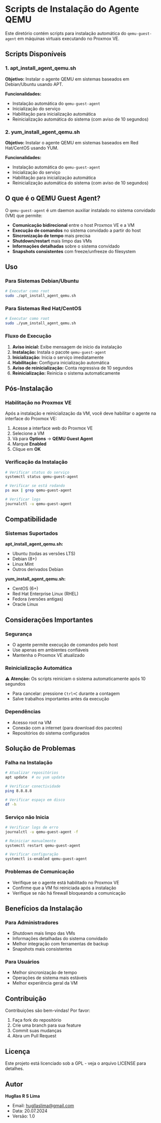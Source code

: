 # Scripts de Instalação do Agente QEMU

Este diretório contém scripts para instalação automática do `qemu-guest-agent` em máquinas virtuais executando no Proxmox VE.

## Scripts Disponíveis

### 1. apt_install_agent_qemu.sh
**Objetivo:** Instalar o agente QEMU em sistemas baseados em Debian/Ubuntu usando APT.

**Funcionalidades:**
- Instalação automática do `qemu-guest-agent`
- Inicialização do serviço
- Habilitação para inicialização automática
- Reinicialização automática do sistema (com aviso de 10 segundos)

### 2. yum_install_agent_qemu.sh
**Objetivo:** Instalar o agente QEMU em sistemas baseados em Red Hat/CentOS usando YUM.

**Funcionalidades:**
- Instalação automática do `qemu-guest-agent`
- Inicialização do serviço
- Habilitação para inicialização automática
- Reinicialização automática do sistema (com aviso de 10 segundos)

## O que é o QEMU Guest Agent?

O `qemu-guest-agent` é um daemon auxiliar instalado no sistema convidado (VM) que permite:

- **Comunicação bidirecional** entre o host Proxmox VE e a VM
- **Execução de comandos** no sistema convidado a partir do host
- **Sincronização de tempo** mais precisa
- **Shutdown/restart** mais limpo das VMs
- **Informações detalhadas** sobre o sistema convidado
- **Snapshots consistentes** com freeze/unfreeze do filesystem

## Uso

### Para Sistemas Debian/Ubuntu
```bash
# Executar como root
sudo ./apt_install_agent_qemu.sh
```

### Para Sistemas Red Hat/CentOS
```bash
# Executar como root
sudo ./yum_install_agent_qemu.sh
```

### Fluxo de Execução
1. **Aviso inicial:** Exibe mensagem de início da instalação
2. **Instalação:** Instala o pacote `qemu-guest-agent`
3. **Inicialização:** Inicia o serviço imediatamente
4. **Habilitação:** Configura inicialização automática
5. **Aviso de reinicialização:** Conta regressiva de 10 segundos
6. **Reinicialização:** Reinicia o sistema automaticamente

## Pós-Instalação

### Habilitação no Proxmox VE
Após a instalação e reinicialização da VM, você deve habilitar o agente na interface do Proxmox VE:

1. Acesse a interface web do Proxmox VE
2. Selecione a VM
3. Vá para **Options** → **QEMU Guest Agent**
4. Marque **Enabled**
5. Clique em **OK**

### Verificação da Instalação
```bash
# Verificar status do serviço
systemctl status qemu-guest-agent

# Verificar se está rodando
ps aux | grep qemu-guest-agent

# Verificar logs
journalctl -u qemu-guest-agent
```

## Compatibilidade

### Sistemas Suportados

**apt_install_agent_qemu.sh:**
- Ubuntu (todas as versões LTS)
- Debian (8+)
- Linux Mint
- Outros derivados Debian

**yum_install_agent_qemu.sh:**
- CentOS (6+)
- Red Hat Enterprise Linux (RHEL)
- Fedora (versões antigas)
- Oracle Linux

## Considerações Importantes

### Segurança
- O agente permite execução de comandos pelo host
- Use apenas em ambientes confiáveis
- Mantenha o Proxmox VE atualizado

### Reinicialização Automática
⚠️ **Atenção:** Os scripts reiniciam o sistema automaticamente após 10 segundos
- Para cancelar: pressione `Ctrl+C` durante a contagem
- Salve trabalhos importantes antes da execução

### Dependências
- Acesso root na VM
- Conexão com a internet (para download dos pacotes)
- Repositórios do sistema configurados

## Solução de Problemas

### Falha na Instalação
```bash
# Atualizar repositórios
apt update  # ou yum update

# Verificar conectividade
ping 8.8.8.8

# Verificar espaço em disco
df -h
```

### Serviço não Inicia
```bash
# Verificar logs de erro
journalctl -u qemu-guest-agent -f

# Reiniciar manualmente
systemctl restart qemu-guest-agent

# Verificar configuração
systemctl is-enabled qemu-guest-agent
```

### Problemas de Comunicação
- Verifique se o agente está habilitado no Proxmox VE
- Confirme que a VM foi reiniciada após a instalação
- Verifique se não há firewall bloqueando a comunicação

## Benefícios da Instalação

### Para Administradores
- Shutdown mais limpo das VMs
- Informações detalhadas do sistema convidado
- Melhor integração com ferramentas de backup
- Snapshots mais consistentes

### Para Usuários
- Melhor sincronização de tempo
- Operações de sistema mais estáveis
- Melhor experiência geral da VM

## Contribuição

Contribuições são bem-vindas! Por favor:
1. Faça fork do repositório
2. Crie uma branch para sua feature
3. Commit suas mudanças
4. Abra um Pull Request

## Licença

Este projeto está licenciado sob a GPL - veja o arquivo LICENSE para detalhes.

## Autor

**Hugllas R S Lima**
- Email: hugllaslima@gmail.com
- Data: 20.07.2024
- Versão: 1.0